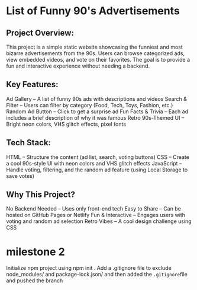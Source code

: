 # List of Funny 90's Advertisements

## Project Overview:
This project is a simple static website showcasing the funniest and most bizarre advertisements from the 90s. Users can browse categorized ads, view embedded videos, and vote on their favorites. The goal is to provide a fun and interactive experience without needing a backend.

## Key Features:
 Ad Gallery – A list of funny 90s ads with descriptions and videos
 Search & Filter – Users can filter by category (Food, Tech, Toys, Fashion, etc.)
 Random Ad Button – Click to get a surprise ad
 Fun Facts & Trivia – Each ad includes a brief description of why it was famous
 Retro 90s-Themed UI – Bright neon colors, VHS glitch effects, pixel fonts

 ## Tech Stack:  
HTML – Structure the content (ad list, search, voting buttons)
CSS – Create a cool 90s-style UI with neon colors and VHS glitch effects
JavaScript – Handle voting, filtering, and the random ad feature (using Local Storage to save votes)



## Why This Project?
 No Backend Needed – Uses only front-end tech
 Easy to Share – Can be hosted on GitHub Pages or Netlify
 Fun & Interactive – Engages users with voting and random ad selection
 Retro Vibes – A cool design challenge using CSS

# milestone 2
 Initialize npm project using npm init .
 Add a .gitignore file to exclude node_modules/ and package-lock.json/ and then added the  `.gitignore`file  and pushed the branch


